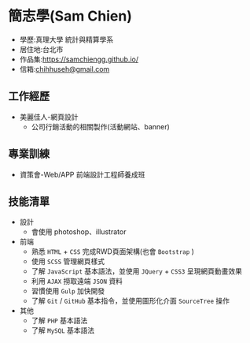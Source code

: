 # 簡志學(Sam Chien)
* 學歷:真理大學 統計與精算學系
* 居住地:台北市
* 作品集:https://samchiengg.github.io/
* 信箱:<chihhuseh@gmail.com>

## 工作經歷
* 美麗佳人-網頁設計
  * 公司行銷活動的相關製作(活動網站、banner)
## 專業訓練
* 資策會-Web/APP 前端設計工程師養成班
## 技能清單
* 設計
  * 會使用 photoshop、illustrator
* 前端
  * 熟悉 `HTML` + `CSS` 完成RWD頁面架構(也會 `Bootstrap` )
  * 使用 `SCSS` 管理網頁樣式
  * 了解 `JavaScript` 基本語法，並使用 `JQuery` + `CSS3` 呈現網頁動畫效果
  * 利用 `AJAX` 撈取遠端 `JSON` 資料
  * 習慣使用 `Gulp` 加快開發
  * 了解 `Git` / `GitHub` 基本指令，並使用圖形化介面 `SourceTree` 操作
* 其他
  * 了解 `PHP` 基本語法
  * 了解 `MySQL` 基本語法

